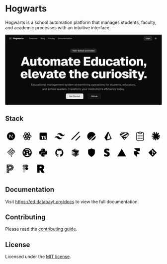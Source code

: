 # Hogwarts

Hogwarts is a school automation platform that manages students, faculty, and academic processes with an intuitive interface.

![hero](public/thumb.png)

## Stack

![hero](public/stack.png)

## Documentation

Visit https://ed.databayt.org/docs to view the full documentation.

## Contributing

Please read the [contributing guide](/CONTRIBUTING.md).

## License

Licensed under the [MIT license](https://github.com/shadcn/ui/blob/main/LICENSE.md).

